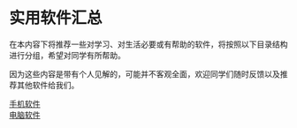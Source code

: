 # 实用软件汇总  

在本内容下将推荐一些对学习、对生活必要或有帮助的软件，将按照以下目录结构进行分组，希望对同学有所帮助。  

因为这些内容是带有个人见解的，可能并不客观全面，欢迎同学们随时反馈以及推荐其他软件给我们。

[手机软件](./apps/)  
[电脑软件](./softwares/)